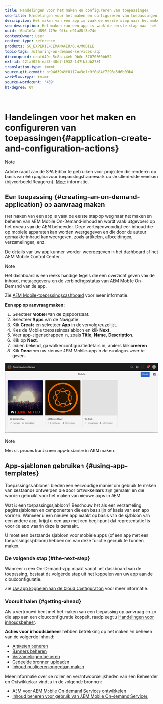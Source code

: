 ```yaml
---
title: Handelingen voor het maken en configureren van toepassingen
seo-title: Handelingen voor het maken en configureren van toepassingen
description: Het maken van een app is vaak de eerste stap naar het maken en beheren van AEM Mobile On-Demand-inhoud. Volg deze pagina voor meer informatie.
seo-description: Het maken van een app is vaak de eerste stap naar het maken en beheren van AEM Mobile On-Demand-inhoud. Volg deze pagina voor meer informatie.
uuid: f6b41d9a-d896-479e-9f6c-e91a88f3e74d
contentOwner: User
content-type: reference
products: SG_EXPERIENCEMANAGER/6.4/MOBILE
topic-tags: authoring-on-demand-services-app
discoiquuid: ccafd49a-5c8a-44eb-9b0c-37070560bb52
exl-id: 42fa3026-ea37-40e7-8932-147fb3db2784
translation-type: tm+mt
source-git-commit: bd94d3949f0117aa3e1c9f0e84f7293a5d6b03b4
workflow-type: tm+mt
source-wordcount: '469'
ht-degree: 0%

---
```


# Handelingen voor het maken en configureren van toepassingen{#application-create-and-configuration-actions}

>[!NOTE]
>
>Adobe raadt aan de SPA Editor te gebruiken voor projecten die renderen op basis van één pagina voor toepassingsframework op de client-side vereisen (bijvoorbeeld Reageren). [Meer](/help/sites-developing/spa-overview.md) informatie.

## Een toepassing {#creating-an-on-demand-application} op aanvraag maken

Het maken van een app is vaak de eerste stap op weg naar het maken en beheren van AEM Mobile On-Demand-inhoud en wordt vaak uitgevoerd op het niveau van de AEM beheerder. Deze vertegenwoordigt een inhoud die op mobiele apparaten kan worden weergegeven en die door de auteur gemaakte inhoud kan weergeven, zoals artikelen, afbeeldingen, verzamelingen, enz.

De details van uw app kunnen worden weergegeven in het dashboard of het AEM Mobile Control Center.

>[!NOTE]
>
>Het dashboard is een reeks handige tegels die een overzicht geven van de inhoud, metagegevens en de verbindingsstatus van AEM Mobile On-Demand van de app.
>
>Zie [AEM Mobile-toepassingsdashboard](/help/mobile/mobile-apps-ondemand-application-dashboard.md) voor meer informatie.

**Een app op aanvraag maken:**

1. Selecteer **Mobiel** van de zijspoorstaaf.
1. Selecteer **Apps** van de Navigatie.
1. Klik **Create** en selecteer **App** in de vervolgkeuzelijst.
1. Kies de Mobile toepassingssjabloon en klik **Next**.
1. Voer app-eigenschappen in, zoals **Title**, **Name**, **Description**.
1. Klik op **Next**.
1. Indien bekend, ga wolkenconfiguratiedetails in, anders klik **creëren**.
1. Klik **Done** om uw nieuwe AEM Mobile-app in de catalogus weer te geven.

![chlimage_1](assets/chlimage_1.gif)

>[!NOTE]
>
>Met dit proces kunt u een app-instantie in AEM maken.

## App-sjablonen gebruiken {#using-app-templates}

Toepassingssjablonen bieden een eenvoudige manier om gebruik te maken van bestaande ontwerpen die door ontwikkelaars zijn gemaakt en die worden gebruikt voor het maken van nieuwe apps in AEM.

Wat is een toepassingssjabloon? Beschouw het als een verzameling paginasjablonen en componenten die een basislijn of basis van een app vormen.
Wanneer u een nieuwe app maakt op basis van de sjabloon van een andere app, krijgt u een app met een beginpunt dat representatief is voor de app waarin deze is gemaakt.

U moet een bestaande sjabloon voor mobiele apps (of een app met een toepassingssjabloon) hebben om van deze functie gebruik te kunnen maken.

### De volgende stap {#the-next-step}

Wanneer u een On-Demand-app maakt vanaf het dashboard van de toepassing, bestaat de volgende stap uit het koppelen van uw app aan de cloudconfiguratie.

Zie [Uw app koppelen aan de Cloud Configuration](/help/mobile/mobile-on-demand-associating-an-on-demand-app-to-cloud-configuration.md) voor meer informatie.

### Vooruit halen {#getting-ahead}

Als u vertrouwd bent met het maken van een toepassing op aanvraag en zo die app aan een cloudconfiguratie koppelt, raadpleegt u [Handelingen voor inhoudsbeheer](/help/mobile/mobile-apps-ondemand-manage-content-ondemand.md).

**Acties voor inhoudsbeheer** hebben betrekking op het maken en beheren van de volgende inhoud:

* [Artikelen beheren](/help/mobile/mobile-on-demand-managing-articles.md)
* [Banners beheren](/help/mobile/mobile-on-demand-managing-banners.md)
* [Verzamelingen beheren](/help/mobile/mobile-on-demand-managing-collections.md)
* [Gedeelde bronnen uploaden](/help/mobile/mobile-on-demand-shared-resources.md)
* [Inhoud publiceren ongedaan maken](/help/mobile/mobile-on-demand-publishing-unpublishing.md)

Meer informatie over de rollen en verantwoordelijkheden van een Beheerder en Ontwikkelaar vindt u in de volgende bronnen:

* [AEM voor AEM Mobile On-demand Services ontwikkelen](/help/mobile/aem-mobile-on-demand.md)
* [Inhoud beheren voor gebruik van AEM Mobile On-demand Services](/help/mobile/aem-mobile.md)
